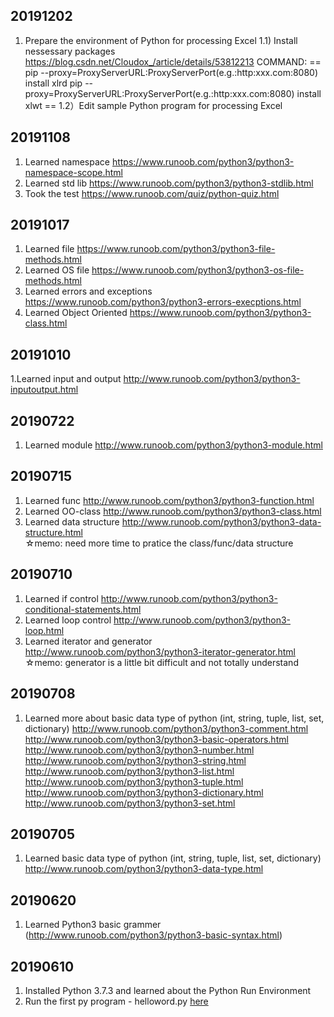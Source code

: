 ## 20191202

1. Prepare the environment of Python for processing Excel
1.1) Install nessessary packages
https://blog.csdn.net/Cloudox_/article/details/53812213
COMMAND:
==
pip --proxy=ProxyServerURL:ProxyServerPort(e.g.:http:xxx.com:8080) install xlrd
pip --proxy=ProxyServerURL:ProxyServerPort(e.g.:http:xxx.com:8080) install xlwt
==
1.2）Edit sample Python program for processing Excel


## 20191108
1. Learned namespace
https://www.runoob.com/python3/python3-namespace-scope.html
2. Learned std lib
https://www.runoob.com/python3/python3-stdlib.html
3. Took the test
https://www.runoob.com/quiz/python-quiz.html

## 20191017
1. Learned file
https://www.runoob.com/python3/python3-file-methods.html
2. Learned OS file
https://www.runoob.com/python3/python3-os-file-methods.html
3. Learned errors and exceptions
https://www.runoob.com/python3/python3-errors-execptions.html
4. Learned Object Oriented
https://www.runoob.com/python3/python3-class.html


## 20191010
1.Learned input and output 
http://www.runoob.com/python3/python3-inputoutput.html

## 20190722
1. Learned module
http://www.runoob.com/python3/python3-module.html <br>

## 20190715
1. Learned func
http://www.runoob.com/python3/python3-function.html <br>
2. Learned OO-class
http://www.runoob.com/python3/python3-class.html <br>
3. Learned data structure
http://www.runoob.com/python3/python3-data-structure.html<br>
☆memo: need more time to pratice the class/func/data structure

## 20190710
1. Learned if control
http://www.runoob.com/python3/python3-conditional-statements.html <br>
2. Learned loop control
http://www.runoob.com/python3/python3-loop.html <br>
3. Learned iterator and generator
http://www.runoob.com/python3/python3-iterator-generator.html <br>
☆memo: generator is a little bit difficult and not totally understand 

## 20190708
1. Learned more about basic data type of python (int, string, tuple, list, set, dictionary)
http://www.runoob.com/python3/python3-comment.html <br>
http://www.runoob.com/python3/python3-basic-operators.html <br> 
http://www.runoob.com/python3/python3-number.html <br>
http://www.runoob.com/python3/python3-string.html <br>
http://www.runoob.com/python3/python3-list.html <br>
http://www.runoob.com/python3/python3-tuple.html <br>
http://www.runoob.com/python3/python3-dictionary.html <br> 
http://www.runoob.com/python3/python3-set.html  <br>

## 20190705
1. Learned basic data type of python (int, string, tuple, list, set, dictionary) <br>
http://www.runoob.com/python3/python3-data-type.html

## 20190620
1. Learned Python3 basic grammer <br>
   (http://www.runoob.com/python3/python3-basic-syntax.html)

## 20190610

1. Installed Python 3.7.3 and learned about the Python Run Environment
2. Run the first py program - helloword.py [here](https://github.com/liuyangvic/liuyangvic.github.io/blob/master/study%20python/helloworld.py)
